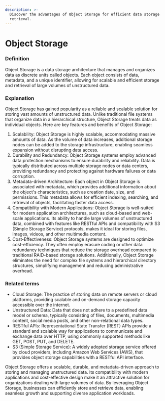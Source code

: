 ```yaml
---
description: >-
  Discover the advantages of Object Storage for efficient data storage and
  retrieval.
---
```


# Object Storage

### Definition

Object Storage is a data storage architecture that manages and organizes data as discrete units called objects. Each object consists of data, metadata, and a unique identifier, allowing for scalable and efficient storage and retrieval of large volumes of unstructured data.

### Explanation

Object Storage has gained popularity as a reliable and scalable solution for storing vast amounts of unstructured data. Unlike traditional file systems that organize data in a hierarchical structure, Object Storage treats data as individual objects. Here are key features and benefits of Object Storage:

1. Scalability: Object Storage is highly scalable, accommodating massive amounts of data. As the volume of data increases, additional storage nodes can be added to the storage infrastructure, enabling seamless expansion without disrupting data access.
2. Durability and Redundancy: Object Storage systems employ advanced data protection mechanisms to ensure durability and reliability. Data is typically distributed across multiple storage nodes or data centers, providing redundancy and protecting against hardware failures or data corruption.
3. Metadata-driven Architecture: Each object in Object Storage is associated with metadata, which provides additional information about the object's characteristics, such as creation date, size, and permissions. This metadata allows for efficient indexing, searching, and retrieval of objects, facilitating faster data access.
4. Compatibility with Modern Applications: Object Storage is well-suited for modern application architectures, such as cloud-based and web-scale applications. Its ability to handle large volumes of unstructured data, combined with features like RESTful APIs and compatibility with S3 (Simple Storage Service) protocols, makes it ideal for storing files, images, videos, and other multimedia content.
5. Cost-Effectiveness: Object Storage systems are designed to optimize cost-efficiency. They often employ erasure coding or other data redundancy techniques that reduce the storage overhead compared to traditional RAID-based storage solutions. Additionally, Object Storage eliminates the need for complex file systems and hierarchical directory structures, simplifying management and reducing administrative overhead.

### Related terms

* Cloud Storage: The practice of storing data on remote servers or cloud platforms, providing scalable and on-demand storage capacity accessible over the internet.
* Unstructured Data: Data that does not adhere to a predefined data model or schema, typically consisting of files, documents, multimedia content, social media posts, and other non-relational data types.
* RESTful APIs: Representational State Transfer (REST) APIs provide a standard and scalable way for applications to communicate and exchange data over HTTP, using commonly supported methods like GET, POST, PUT, and DELETE.
* S3 (Simple Storage Service): A widely adopted storage service offered by cloud providers, including Amazon Web Services (AWS), that provides object storage capabilities with a RESTful API interface.

Object Storage offers a scalable, durable, and metadata-driven approach to storing and managing unstructured data. Its compatibility with modern applications and cost-effective design make it an attractive solution for organizations dealing with large volumes of data. By leveraging Object Storage, businesses can efficiently store and retrieve data, enabling seamless growth and supporting diverse application workloads.
